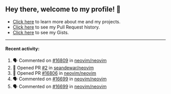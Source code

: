 ## Hey there, welcome to my profile! 👋

- [Click here](https://seandewar.github.io/) to learn more about me and my projects.
- [Click here](https://github.com/search?p=1&q=author%3Aseandewar+is%3Apr) to see my Pull Request history.
- [Click here](https://gist.github.com/seandewar) to see my Gists.

---

#### Recent activity:

<!--START_SECTION:activity-->
1. 🗣 Commented on [#16809](https://github.com/neovim/neovim/issues/16809) in [neovim/neovim](https://github.com/neovim/neovim)
2. 💪 Opened PR [#2](https://github.com/seandewar/neovim/pull/2) in [seandewar/neovim](https://github.com/seandewar/neovim)
3. 💪 Opened PR [#16806](https://github.com/neovim/neovim/pull/16806) in [neovim/neovim](https://github.com/neovim/neovim)
4. 🗣 Commented on [#16699](https://github.com/neovim/neovim/issues/16699) in [neovim/neovim](https://github.com/neovim/neovim)
5. 🗣 Commented on [#16699](https://github.com/neovim/neovim/issues/16699) in [neovim/neovim](https://github.com/neovim/neovim)
<!--END_SECTION:activity-->
